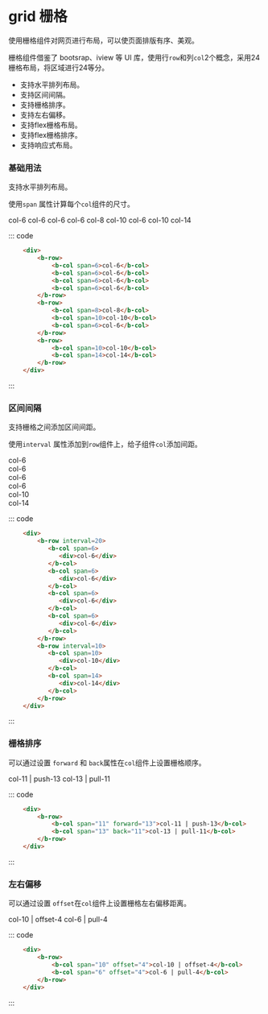 # grid 栅格
使用栅格组件对网页进行布局，可以使页面排版有序、美观。

栅格组件借鉴了 bootsrap、iview 等 UI 库，使用行`row`和列`col`2个概念，采用24栅格布局，将区域进行24等分。
- 支持水平排列布局。
- 支持区间间隔。
- 支持栅格排序。
- 支持左右偏移。
- 支持flex栅格布局。
- 支持flex栅格排序。
- 支持响应式布局。

### 基础用法
支持水平排列布局。

使用`span` 属性计算每个`col`组件的尺寸。
<div class="example">
    <div class="example-box">
        <b-row>
            <b-col span=6>col-6</b-col>
            <b-col span=6>col-6</b-col>
            <b-col span=6>col-6</b-col>
            <b-col span=6>col-6</b-col>
        </b-row>
        <b-row>
            <b-col span=8>col-8</b-col>
            <b-col span=10>col-10</b-col>
            <b-col span=6>col-6</b-col>
        </b-row>
        <b-row>
            <b-col span=10>col-10</b-col>
            <b-col span=14>col-14</b-col>
        </b-row>
    </div>

::: code
```html
    <div>
        <b-row>
            <b-col span=6>col-6</b-col>
            <b-col span=6>col-6</b-col>
            <b-col span=6>col-6</b-col>
            <b-col span=6>col-6</b-col>
        </b-row>
        <b-row>
            <b-col span=8>col-8</b-col>
            <b-col span=10>col-10</b-col>
            <b-col span=6>col-6</b-col>
        </b-row>
        <b-row>
            <b-col span=10>col-10</b-col>
            <b-col span=14>col-14</b-col>
        </b-row>
    </div>
```
:::
</div>

### 区间间隔
支持栅格之间添加区间间距。

使用`interval` 属性添加到`row`组件上，给子组件`col`添加间距。
<div class="example">
    <div class="example-box">
        <div class="example-box-row-interval">
            <b-row interval= 20 >
                <b-col span="6">
                   <div>col-6</div>
                </b-col>
                <b-col span="6">
                   <div>col-6</div>
                </b-col>
                <b-col span="6">
                   <div>col-6</div>
                </b-col>
                <b-col span="6">
                   <div>col-6</div>
                </b-col>
            </b-row>
            <b-row interval= 10>
                <b-col span="10">
                   <div>col-10</div>
                </b-col>
                <b-col span="14">
                   <div>col-14</div>
                </b-col>
            </b-row>
        </div>
    </div>

::: code
```html
    <div>
        <b-row interval=20>
           <b-col span=6>
              <div>col-6</div>
           </b-col>
           <b-col span=6>
              <div>col-6</div>
           </b-col>
           <b-col span=6>
              <div>col-6</div>
           </b-col>
           <b-col span=6>
              <div>col-6</div>
           </b-col>
        </b-row>
        <b-row interval=10>
           <b-col span=10>
              <div>col-10</div>
           </b-col>
           <b-col span=14>
              <div>col-14</div>
           </b-col>
        </b-row>
    </div>
```
:::
</div>

### 栅格排序
可以通过设置 `forward` 和 `back`属性在`col`组件上设置栅格顺序。
<div class="example">
    <div class="example-box">
        <b-row>
            <b-col span="11" forward=13>col-11 | push-13</b-col>
            <b-col span="13" back=11>col-13 | pull-11</b-col>
        </b-row>
    </div>

::: code
```html
    <div>
        <b-row>
            <b-col span="11" forward="13">col-11 | push-13</b-col>
            <b-col span="13" back="11">col-13 | pull-11</b-col>
        </b-row>
    </div>
```
:::
</div>

### 左右偏移
可以通过设置 `offset`在`col`组件上设置栅格左右偏移距离。
<div class="example">
    <div class="example-box">
        <b-row>
            <b-col span="10" offset="4">col-10 | offset-4</b-col>
            <b-col span="6" offset="4">col-6 | pull-4</b-col>
        </b-row>
    </div>

::: code
```html
    <div>
        <b-row>
            <b-col span="10" offset="4">col-10 | offset-4</b-col>
            <b-col span="6" offset="4">col-6 | pull-4</b-col>
        </b-row>
    </div>
```
:::
</div>